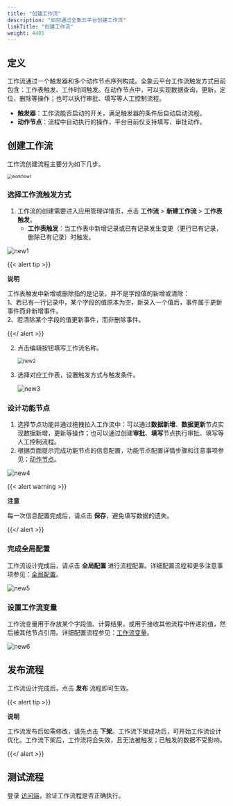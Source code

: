 ```yaml
---
title: "创建工作流"
description: "如何通过全象云平台创建工作流"
linkTitle: "创建工作流"
weight: 4405
---
```


## 定义

工作流通过一个触发器和多个动作节点序列构成。全象云平台工作流触发方式目前包含：工作表触发、工作时间触发。在动作节点中，可以实现数据查询，更新，定位，删除等操作；也可以执行审批、填写等人工控制流程。

- **触发器**：工作流能否启动的开关，满足触发器的条件后自动启动流程。
- **动作节点**：流程中自动执行的操作，平台目前仅支持填写、审批动作。



## 创建工作流

工作流创建流程主要分为如下几步。

<img src="/images/manual/workflow/workflow1.png" alt="workflow1" style="zoom:67%;" />

### 选择工作流触发方式

1. 工作流的创建需要进入应用管理详情页，点击 **工作流** > **新建工作流** > **工作表触发**。
   - **工作表触发**：当工作表中新增记录或已有记录发生变更（更行已有记录，删除已有记录）时触发。

![new1](/images/manual/workflow/new1.png)

{{< alert tip >}}

**说明**

工作表触发中新增或删除指的是记录，并不是字段值的新增或清除：<br>1、若已有一行记录中，某个字段的值原本为空，新录入一个值后，事件属于更新事件而非新增事件。<br>2、若清除某个字段的值更新事件，而非删除事件。

{{</ alert >}}

2. 点击编辑按钮填写工作流名称。

   <img src="/images/manual/workflow/new2.png" alt="new2" style="zoom:80%;" />

3. 选择对应工作表，设置触发方式与触发条件。

   ![new3](/images/manual/workflow/new3.png)

### 设计功能节点

1. 选择节点功能并通过拖拽拉入工作流中：可以通过**数据新增**、**数据更新**节点实现数据新增，更新等操作；也可以通过创建**审批**、**填写**节点执行审批、填写等人工控制流程。
2. 根据页面提示完成功能节点的信息配置，功能节点配置详情步骤和注意事项参见：[动作节点](../../../../manual/workflow/node/)。

![new4](/images/manual/workflow/new4.png)

{{< alert warning >}}

**注意**

每一次信息配置完成后，请点击 **保存**，避免填写数据的遗失。

 {{</ alert >}}

### 完成全局配置

工作流设计完成后，请点击 **全局配置** 进行流程配置。详细配置流程和更多注意事项参见：[全局配置](../../../../manual/workflow/config/)。

 ![new5](/images/manual/workflow/new5.png)

### 设置工作流变量

工作流变量用于存放某个字段值、计算结果，或用于接收其他流程中传递的值，然后被其他节点引用。详细配置流程参见：[工作流变量](../../../../manual/workflow/variables/)。

![new6](/images/manual/workflow/new6.png)



## 发布流程

工作流设计完成后，点击 **发布** 流程即可生效。

{{< alert tip >}}

**说明**

工作流发布后如需修改，请先点击 **下架**。工作流下架成功后，可开始工作流设计优化。工作流下架后，工作流将会失效，且无法被触发；已触发的数据不受影响。

{{</ alert >}}

## 测试流程

登录 [访问端](https://home.quanxiang.dev)，验证工作流程是否正确执行。

